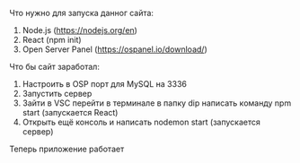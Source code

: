 Что нужно для запуска данног сайта:

1. Node.js (https://nodejs.org/en)
2. React (npm init)
3. Open Server Panel (https://ospanel.io/download/)


Что бы сайт заработал: 
1. Настроить в OSP порт для MySQL на 3336
2. Запустить сервер
3. Зайти в VSC перейти в терминале в папку dip написать команду npm start (запускается React)
4. Открыть ещё консоль и написать nodemon start (запускается сервер)

Теперь приложение работает
